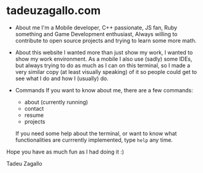 # tadeuzagallo.com

* About me
  I'm a Mobile developer, C++ passionate, JS fan, Ruby something and Game Development enthusiast,
  Always willing to contribute to open source projects and trying to learn some more math.

* About this website
  I wanted more than just show my work, I wanted to show my work environment.
  As a mobile I also use (sadly) some IDEs, but always trying to do as much as I can on this terminal, so I made a very
  similar copy (at least visually speaking) of it so people could get to see what I do and how I (usually) do.

* Commands
  If you want to know about me, there are a few commands:
    * about  (currently running)
    * contact 
    * resume
    * projects

  If you need some help about the terminal, or want to know what functionalities are currrently implemented, type `help` any time.

Hope you have as much fun as I had doing it :)

Tadeu Zagallo
      
